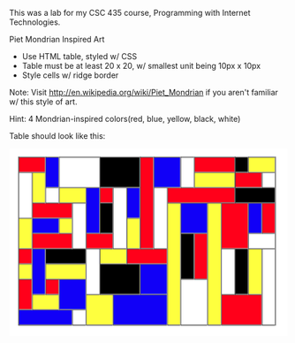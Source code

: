 This was a lab for my CSC 435 course, Programming with Internet Technologies.

Piet Mondrian Inspired Art

- Use HTML table, styled w/ CSS
- Table must be at least 20 x 20, w/ smallest unit being 10px x 10px
- Style cells w/ ridge border

Note: Visit http://en.wikipedia.org/wiki/Piet_Mondrian if you aren't familiar w/ this style of art.

Hint: 4 Mondrian-inspired colors(red, blue, yellow, black, white)

Table should look like this: 

<img src="/mondrian-table.png">